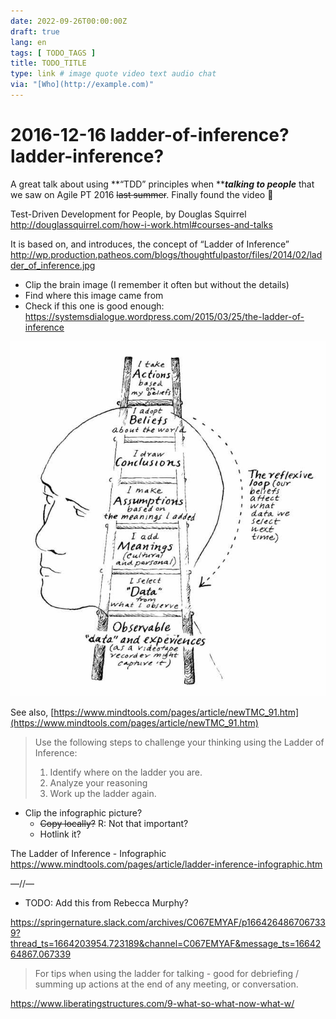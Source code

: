 ```yaml
---
date: 2022-09-26T00:00:00Z
draft: true
lang: en
tags: [ TODO_TAGS ]
title: TODO_TITLE
type: link # image quote video text audio chat
via: "[Who](http://example.com)"
---
```



# 2016-12-16 ladder-of-inference? ladder-inference?


A great talk about using **“TDD” principles when *****talking to people*** that we saw on Agile PT 2016 ~~last summer~~. Finally found the video 🙂

Test-Driven Development for People, by Douglas Squirrel
http://douglassquirrel.com/how-i-work.html#courses-and-talks

It is based on, and introduces, the concept of “Ladder of Inference”
http://wp.production.patheos.com/blogs/thoughtfulpastor/files/2014/02/ladder_of_inference.jpg

* Clip the brain image (I remember it often but without the details)
* Find where this image came from
* Check if this one is good enough: https://systemsdialogue.wordpress.com/2015/03/25/the-ladder-of-inference

![2016-12-16 ladder-of-inference- ladder-inference-](2016-12-16%20ladder-of-inference-%20ladder-inference-.jpeg)

See also,
[https://www.mindtools.com/pages/article/newTMC_91.htm](https://www.mindtools.com/pages/article/newTMC_91.htm)

> Use the following steps to challenge your thinking using the Ladder of Inference:
>
> 1. Identify where on the ladder you are.
> 2. Analyze your reasoning
> 3. Work up the ladder again.

* Clip the infographic picture?
	* ~~Copy locally?~~ R: Not that important?
	* Hotlink it?

The Ladder of Inference - Infographic
https://www.mindtools.com/pages/article/ladder-inference-infographic.htm

—//—

* TODO: Add this from Rebecca Murphy?

https://springernature.slack.com/archives/C067EMYAF/p1664264867067339?thread_ts=1664203954.723189&channel=C067EMYAF&message_ts=1664264867.067339

> For tips when using the ladder for talking - good for debriefing / summing up actions at the end of any meeting, or conversation.

https://www.liberatingstructures.com/9-what-so-what-now-what-w/


